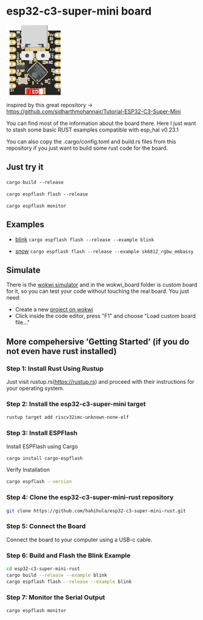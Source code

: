 # esp32-c3-super-mini board

![svg of the board](wokwi_board/board.svg)

inspired by this great repository -> https://github.com/sidharthmohannair/Tutorial-ESP32-C3-Super-Mini

You can find most of the information about the board there. Here I just want to stash some basic RUST examples compatible with esp_hal v0.23.1

You can also copy the .cargo/config.toml and build.rs files from this repository if you just want to build some rust code for the board.

## Just try it

`cargo build --release`

`cargo espflash flash --release`

`cargo espflash monitor`

## Examples

- [blink](examples/blink.rs)
  `cargo espflash flash --release --example blink`

- [snow](examples/sk6812_rgbw_embassy.rs)
  `cargo espflash flash --release --example sk6812_rgbw_embassy`

## Simulate

There is the [wokwi simulator](https://wokwi.com/) and in the wokwi_board folder is custom board for it, so you can test your code without touching the real board. You just need:

  * Create a new [project on wokwi](https://wokwi.com/projects/new/rust-nostd-esp32-c3)
  * Click inside the code editor, press "F1" and choose "Load custom board file..."

## More compehersive 'Getting Started' (if you do not even have rust installed)

### Step 1: Install Rust Using Rustup

Just visit rustup.rs(https://rustup.rs) and proceed with their instructions for your operating system.

### Step 2: Install the esp32-c3-super-mini target

```bash
rustup target add riscv32imc-unknown-none-elf
```

### Step 3: Install ESPFlash

Install ESPFlash using Cargo

```bash
cargo install cargo-espflash
```

Verify Installation

```bash
cargo espflash --version
```

### Step 4: Clone the esp32-c3-super-mini-rust repository

```bash
git clone https://github.com/hahihula/esp32-c3-super-mini-rust.git
```

### Step 5: Connect the Board

Connect the board to your computer using a USB-c cable.

### Step 6: Build and Flash the Blink Example

```bash
cd esp32-c3-super-mini-rust
cargo build --release --example blink
cargo espflash flash --release --example blink
```

### Step 7: Monitor the Serial Output

```bash
cargo espflash monitor
```

